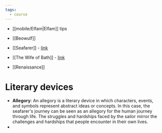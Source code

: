 ```yaml
---
tags:
  - course
---
```

 - [[mobile/Elfam|Elfam]] tips 




 - [[Beowulf]]
 - [[Seafarer]] - [link](https://poemanalysis.com/ezra-pound/the-seafarer/)
 - [[The Wife of Bath]] - [link](https://www.cliffsnotes.com/literature/c/the-canterbury-tales/summary-and-analysis/the-wife-of-baths-prologue-and-tale) 
 - [[Renaissance]]



# Literary devices 
 - **Allegory**: An allegory is a literary device in which characters, events, and symbols represent abstract ideas or concepts. In this case, the seafarer's journey can be seen as an allegory for the human journey through life. The struggles and hardships faced by the sailor mirror the challenges and hardships that people encounter in their own lives.
 - 
